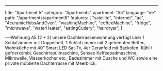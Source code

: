 ---

title: "Apartment 5"
category: "Apartments"
apartment: "A5"
language: "de"
path: "/apartments/apartment5"
features: [
"satellite",
"internet",
"ac",
"4ceramicHobsAndOven",
"washingMachine",
"coffeeMachine",
"fridge",
"microwave",
"waterHeater",
"eatingCutlery",
"hairdryer",
]

---Wohnung A5 (2 + 2) unsere Dachterrassenwohnung verfügt über 1 Schlafzimmer mit Doppelbett, 1 Schlafzimmer mit 2 getrennten Betten, Wohnküche mit 40" Smart LED Sat-Tv, 4er Ceranfeld mit Backofen, Kühl / gefrierkombi, Geschirrspülmaschine, Senseo Kaffeepadmaschine, Mikrowelle, Wasserkocher etc., Badezimmer mit Dusche und WC sowie eine private möblierte Dachterrasse mit Meerblick.
